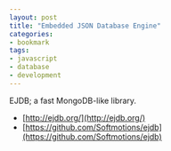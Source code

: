 ```yaml
---
layout: post
title: "Embedded JSON Database Engine"
categories:
- bookmark
tags:
- javascript
- database
- development
---
```


EJDB; a fast MongoDB-like library.

* [http://ejdb.org/](http://ejdb.org/)
* [https://github.com/Softmotions/ejdb](https://github.com/Softmotions/ejdb)